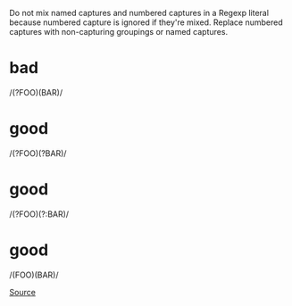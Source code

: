 
Do not mix named captures and numbered captures in a Regexp literal
because numbered capture is ignored if they're mixed.
Replace numbered captures with non-capturing groupings or
named captures.

  # bad
  /(?<foo>FOO)(BAR)/

  # good
  /(?<foo>FOO)(?<bar>BAR)/

  # good
  /(?<foo>FOO)(?:BAR)/

  # good
  /(FOO)(BAR)/

[Source](http://www.rubydoc.info/gems/rubocop/RuboCop/Cop/Lint/MixedRegexpCaptureTypes)